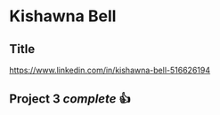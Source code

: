 # Kishawna Bell
## Title
https://www.linkedin.com/in/kishawna-bell-516626194
## Project 3 *complete* :+1:
